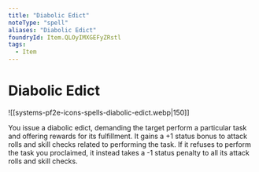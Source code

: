 ```yaml
---
title: "Diabolic Edict"
noteType: "spell"
aliases: "Diabolic Edict"
foundryId: Item.QLOyIMXGEFyZRstl
tags:
  - Item
---
```


# Diabolic Edict
![[systems-pf2e-icons-spells-diabolic-edict.webp|150]]

You issue a diabolic edict, demanding the target perform a particular task and offering rewards for its fulfillment. It gains a +1 status bonus to attack rolls and skill checks related to performing the task. If it refuses to perform the task you proclaimed, it instead takes a -1 status penalty to all its attack rolls and skill checks.
